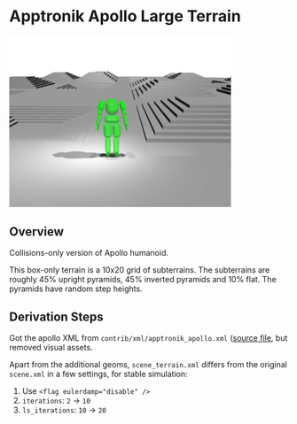 # Apptronik Apollo Large Terrain

<p float="left">
  <img src="apollo_terrain.png" width="400">
</p>

## Overview
Collisions-only version of Apollo humanoid.

This box-only terrain is a 10x20 grid of subterrains. The subterrains are roughly 45% upright pyramids, 45% inverted pyramids and 10% flat. The pyramids have random step heights.

## Derivation Steps
Got the apollo XML from `contrib/xml/apptronik_apollo.xml` ([source file](https://github.com/google-deepmind/mujoco_warp/blob/8b26735a3ab3602cee898cfb002f609c38137b36/contrib/xml/apptronik_apollo.xml), but removed visual assets.

Apart from the additional geoms, `scene_terrain.xml` differs from the original `scene.xml` in a few settings, for stable simulation:
1. Use `<flag eulerdamp="disable" />`
2. `iterations`: `2` -> `10`
3. `ls_iterations`: `10` -> `20`
